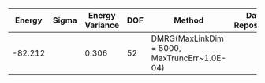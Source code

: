 | Energy   | Sigma | Energy Variance | DOF | Method                                                       | Data Repository                  |
|----------|-------|-----------------|-----|--------------------------------------------------------------|----------------------------------|
|-82.212 |       | 0.306           | 52  | DMRG(MaxLinkDim = 5000, MaxTruncErr~1.0E-04) |                                  |
